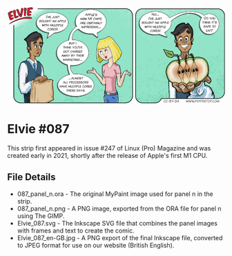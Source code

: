 ![Elvie comic strip #087](Elvie_087_en-GB.jpg)

Elvie #087
==========
This strip first appeared in issue #247 of Linux (Pro) Magazine and was created early in 2021, shortly after the release of Apple's first M1 CPU.


File Details
------------
* 087_panel_n.ora     - The original MyPaint image used for panel n in the strip.
* 087_panel_n.png     - A PNG image, exported from the ORA file for panel n using The GIMP.
* Elvie_087.svg       - The Inkscape SVG file that combines the panel images with frames and text to create the comic.
* Elvie_087_en-GB.jpg - A PNG export of the final Inkscape file, converted to JPEG format for use on our website (British English).

